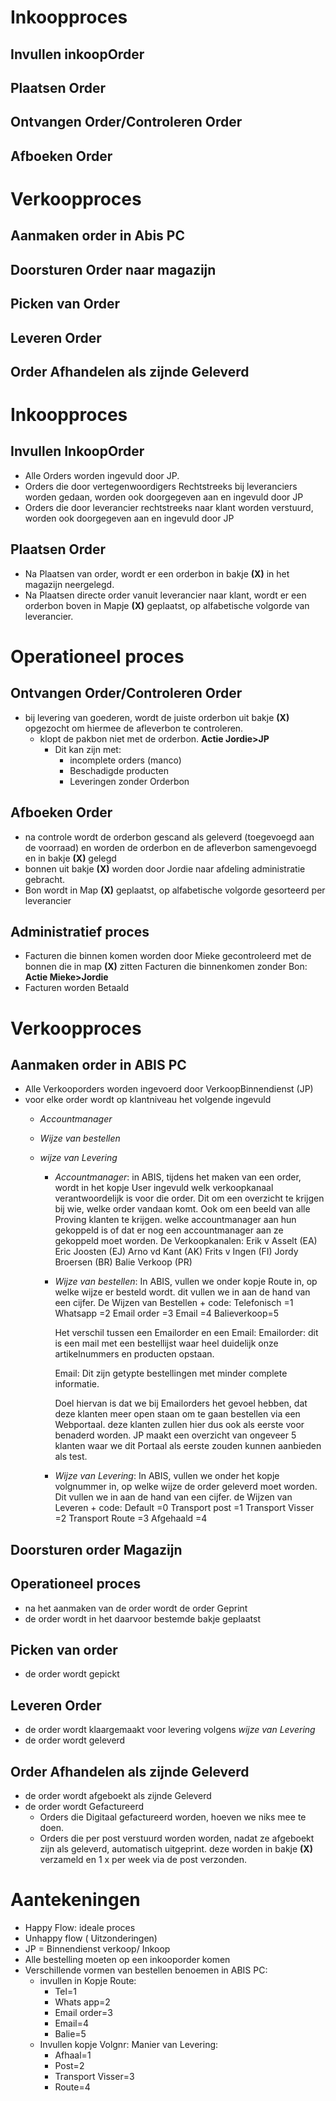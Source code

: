# **Inkoopproces**

  ## Invullen inkoopOrder
  ## Plaatsen Order
  ## Ontvangen Order/Controleren Order
  ## Afboeken Order

# **Verkoopproces**

  ## Aanmaken order in Abis PC
  ## Doorsturen Order naar magazijn
  ## Picken van Order
  ## Leveren Order
  ## Order Afhandelen als zijnde Geleverd



# **Inkoopproces**

## Invullen InkoopOrder

  - Alle Orders worden ingevuld door JP.
  - Orders die door vertegenwoordigers Rechtstreeks bij leveranciers worden gedaan, worden ook doorgegeven aan en ingevuld door JP
  - Orders die door leverancier rechtstreeks naar klant worden verstuurd, worden ook doorgegeven aan en ingevuld door JP

## Plaatsen Order  

  - Na Plaatsen van order, wordt er een orderbon in bakje **(X)** in het magazijn neergelegd.
  - Na Plaatsen directe order vanuit leverancier naar klant, wordt er een orderbon boven in Mapje **(X)** geplaatst, op alfabetische volgorde van leverancier.

# **Operationeel proces**

## Ontvangen Order/Controleren Order

  - bij levering van goederen, wordt de juiste orderbon uit bakje **(X)** opgezocht om hiermee de afleverbon te controleren.
      - klopt de pakbon niet met de orderbon. **Actie Jordie>JP**
        - Dit kan zijn met:
          - incomplete orders (manco)
          - Beschadigde producten
          - Leveringen zonder Orderbon

## Afboeken Order

  - na controle wordt de orderbon gescand als geleverd (toegevoegd aan de voorraad) en worden de orderbon en de afleverbon samengevoegd en in bakje **(X)** gelegd
  - bonnen uit bakje **(X)** worden door Jordie naar afdeling administratie gebracht.
  - Bon wordt in Map **(X)** geplaatst, op alfabetische volgorde gesorteerd per leverancier

## **Administratief proces**

  - Facturen die binnen komen worden door Mieke gecontroleerd met de bonnen die in map **(X)** zitten
    Facturen die binnenkomen zonder Bon: **Actie Mieke>Jordie**
  - Facturen worden Betaald


# **Verkoopproces**

## Aanmaken order in ABIS PC

  - Alle Verkooporders worden ingevoerd door VerkoopBinnendienst (JP)
  - voor elke order wordt op klantniveau het volgende ingevuld
    - *Accountmanager*
    - *Wijze van bestellen*
    - *wijze van Levering*

      - *Accountmanager*:
        in ABIS, tijdens het maken van een order, wordt in het kopje User ingevuld welk verkoopkanaal verantwoordelijk is voor die order. Dit om een overzicht te krijgen bij wie, welke order vandaan komt. Ook om een beeld van alle Proving klanten te krijgen. welke accountmanager aan hun gekoppeld is of dat er nog een accountmanager aan ze gekoppeld moet worden. 
        De Verkoopkanalen:
        Erik v Asselt (EA)
        Eric Joosten  (EJ)
        Arno vd Kant  (AK)
        Frits v Ingen (FI)
        Jordy Broersen (BR)
        Balie Verkoop  (PR)

      - *Wijze van bestellen*:
        In ABIS, vullen we onder kopje Route in, op welke wijze er besteld wordt. dit vullen we in aan de hand van een cijfer.
        De Wijzen van Bestellen + code:
        Telefonisch =1
        Whatsapp    =2
        Email order =3
        Email       =4
        Balieverkoop=5

        Het verschil tussen een Emailorder en een Email:
        Emailorder: dit is een mail met een bestellijst waar heel duidelijk onze artikelnummers en producten opstaan.

        Email: Dit zijn getypte bestellingen met minder complete informatie.

        Doel hiervan is dat we bij Emailorders het gevoel hebben, dat deze klanten meer open staan om te gaan bestellen via een Webportaal. deze klanten zullen hier dus ook als eerste voor benaderd worden. JP maakt een overzicht van ongeveer 5 klanten waar we dit Portaal als eerste zouden kunnen aanbieden als test.

      - *Wijze van Levering*:
        In ABIS, vullen we onder het kopje volgnummer in, op welke wijze de order geleverd moet worden. Dit vullen we in aan de hand van een cijfer.
        de Wijzen van Leveren + code:
        Default                     =0
        Transport post              =1
        Transport Visser            =2
        Transport Route             =3
        Afgehaald                   =4
## Doorsturen order Magazijn

## **Operationeel proces**   

  - na het aanmaken van de order wordt de order Geprint
  - de order wordt in het daarvoor bestemde bakje geplaatst
## Picken van order

  - de order wordt gepickt
## Leveren Order

  - de order wordt klaargemaakt voor levering volgens *wijze van Levering*
  - de order wordt geleverd
## Order Afhandelen als zijnde Geleverd

  - de order wordt afgeboekt als zijnde Geleverd
  - de order wordt Gefactureerd
    - Orders die Digitaal gefactureerd worden, hoeven we niks mee te doen.
    - Orders die per post verstuurd worden worden, nadat ze afgeboekt zijn als geleverd, automatisch uitgeprint. deze worden in bakje **(X)** verzameld en 1 x per week via de post verzonden.



# Aantekeningen

-  Happy Flow: ideale proces
- Unhappy flow ( Uitzonderingen)
- JP = Binnendienst verkoop/ Inkoop
- Alle bestelling moeten op een inkooporder komen
- Verschillende vormen van bestellen benoemen in ABIS PC:
  - invullen in Kopje Route:
    - Tel=1
    - Whats app=2
    - Email order=3
    - Email=4
    - Balie=5
  - Invullen kopje Volgnr: Manier van Levering:
    - Afhaal=1
    - Post=2
    - Transport Visser=3
    - Route=4
